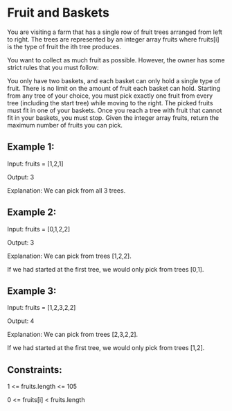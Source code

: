 # Fruit and Baskets
You are visiting a farm that has a single row of fruit trees arranged from left to right. The trees are represented by an integer array fruits where fruits[i] is the type of fruit the ith tree produces.

You want to collect as much fruit as possible. However, the owner has some strict rules that you must follow:

You only have two baskets, and each basket can only hold a single type of fruit. There is no limit on the amount of fruit each basket can hold.
Starting from any tree of your choice, you must pick exactly one fruit from every tree (including the start tree) while moving to the right. The picked fruits must fit in one of your baskets.
Once you reach a tree with fruit that cannot fit in your baskets, you must stop.
Given the integer array fruits, return the maximum number of fruits you can pick.

 

## Example 1:

Input: fruits = [1,2,1]

Output: 3

Explanation: We can pick from all 3 trees.

## Example 2:

Input: fruits = [0,1,2,2]

Output: 3

Explanation: We can pick from trees [1,2,2].

If we had started at the first tree, we would only pick from trees [0,1].

## Example 3:

Input: fruits = [1,2,3,2,2]

Output: 4

Explanation: We can pick from trees [2,3,2,2].

If we had started at the first tree, we would only pick from trees [1,2].
 

## Constraints:

1 <= fruits.length <= 105

0 <= fruits[i] < fruits.length
